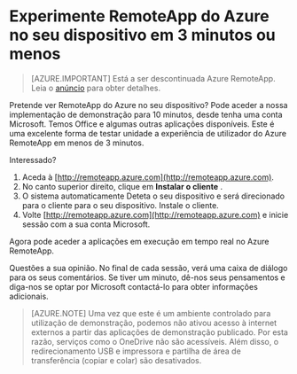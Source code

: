 
<properties
    pageTitle="Experimente RemoteApp do Azure no seu dispositivo em 3 minutos ou menos | Microsoft Azure"
    description="Teste a unidade RemoteApp do Azure funcionalidade sem instalar o serviço."
    services="remoteapp"
    documentationCenter=""
    authors="lizap"
    manager="mbaldwin" />

<tags
    ms.service="remoteapp"
    ms.workload="compute"
    ms.tgt_pltfrm="na"
    ms.devlang="na"
    ms.topic="hero-article"
    ms.date="08/15/2016"
    ms.author="mbaldwin" />



# <a name="try-azure-remoteapp-on-your-device-in-3-minutes-or-less"></a>Experimente RemoteApp do Azure no seu dispositivo em 3 minutos ou menos

> [AZURE.IMPORTANT]
> Está a ser descontinuada Azure RemoteApp. Leia o [anúncio](https://go.microsoft.com/fwlink/?linkid=821148) para obter detalhes.

Pretende ver RemoteApp do Azure no seu dispositivo? Pode aceder a nossa implementação de demonstração para 10 minutos, desde tenha uma conta Microsoft. Temos Office e algumas outras aplicações disponíveis. Este é uma excelente forma de testar unidade a experiência de utilizador do Azure RemoteApp em menos de 3 minutos.

Interessado?

1. Aceda à [http://remoteapp.azure.com](http://remoteapp.azure.com).
2. No canto superior direito, clique em **Instalar o cliente** .  
3. O sistema automaticamente Deteta o seu dispositivo e será direcionado para o cliente para o seu dispositivo. Instale o cliente.
4. Volte [http://remoteapp.azure.com](http://remoteapp.azure.com) e inicie sessão com a sua conta Microsoft.

Agora pode aceder a aplicações em execução em tempo real no Azure RemoteApp.

Questões a sua opinião. No final de cada sessão, verá uma caixa de diálogo para os seus comentários. Se tiver um minuto, dê-nos seus pensamentos e diga-nos se optar por Microsoft contactá-lo para obter informações adicionais.

>[AZURE.NOTE] Uma vez que este é um ambiente controlado para utilização de demonstração, podemos não ativou acesso à internet externos a partir das aplicações de demonstração publicado. Por esta razão, serviços como o OneDrive não são acessíveis. Além disso, o redirecionamento USB e impressora e partilha de área de transferência (copiar e colar) são desativados.  
